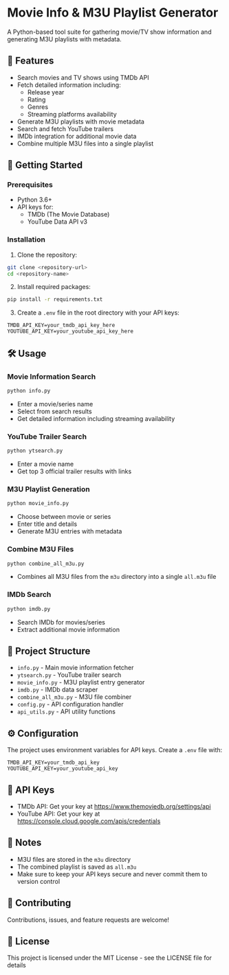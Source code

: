# Movie Info & M3U Playlist Generator

A Python-based tool suite for gathering movie/TV show information and generating M3U playlists with metadata.

## 🎯 Features

- Search movies and TV shows using TMDb API
- Fetch detailed information including:
  - Release year
  - Rating
  - Genres
  - Streaming platforms availability
- Generate M3U playlists with movie metadata
- Search and fetch YouTube trailers
- IMDb integration for additional movie data
- Combine multiple M3U files into a single playlist

## 🚀 Getting Started

### Prerequisites

- Python 3.6+
- API keys for:
  - TMDb (The Movie Database)
  - YouTube Data API v3

### Installation

1. Clone the repository:
```bash
git clone <repository-url>
cd <repository-name>
```

2. Install required packages:
```bash
pip install -r requirements.txt
```

3. Create a `.env` file in the root directory with your API keys:
```
TMDB_API_KEY=your_tmdb_api_key_here
YOUTUBE_API_KEY=your_youtube_api_key_here
```

## 🛠️ Usage

### Movie Information Search
```bash
python info.py
```
- Enter a movie/series name
- Select from search results
- Get detailed information including streaming availability

### YouTube Trailer Search
```bash
python ytsearch.py
```
- Enter a movie name
- Get top 3 official trailer results with links

### M3U Playlist Generation
```bash
python movie_info.py
```
- Choose between movie or series
- Enter title and details
- Generate M3U entries with metadata

### Combine M3U Files
```bash
python combine_all_m3u.py
```
- Combines all M3U files from the `m3u` directory into a single `all.m3u` file

### IMDb Search
```bash
python imdb.py
```
- Search IMDb for movies/series
- Extract additional movie information

## 📁 Project Structure

- `info.py` - Main movie information fetcher
- `ytsearch.py` - YouTube trailer search
- `movie_info.py` - M3U playlist entry generator
- `imdb.py` - IMDb data scraper
- `combine_all_m3u.py` - M3U file combiner
- `config.py` - API configuration handler
- `api_utils.py` - API utility functions

## ⚙️ Configuration

The project uses environment variables for API keys. Create a `.env` file with:
```
TMDB_API_KEY=your_tmdb_api_key
YOUTUBE_API_KEY=your_youtube_api_key
```

## 🔑 API Keys

- TMDb API: Get your key at https://www.themoviedb.org/settings/api
- YouTube API: Get your key at https://console.cloud.google.com/apis/credentials

## 📝 Notes

- M3U files are stored in the `m3u` directory
- The combined playlist is saved as `all.m3u`
- Make sure to keep your API keys secure and never commit them to version control

## 🤝 Contributing

Contributions, issues, and feature requests are welcome!

## 📜 License

This project is licensed under the MIT License - see the LICENSE file for details